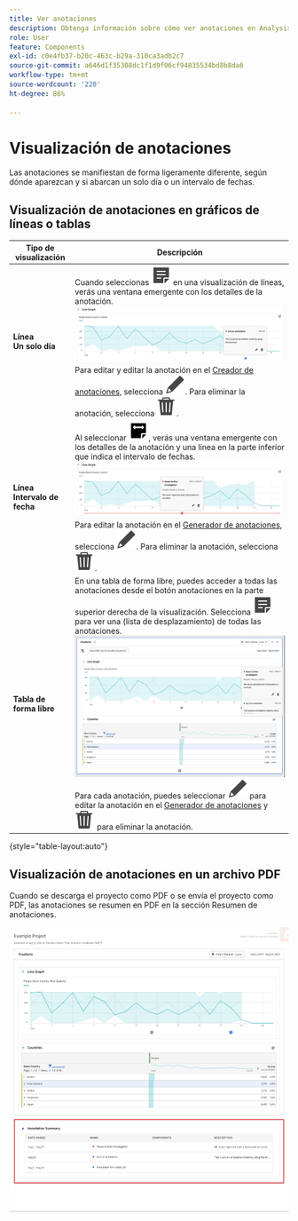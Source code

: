 ```yaml
---
title: Ver anotaciones
description: Obtenga información sobre cómo ver anotaciones en Analysis Workspace.
role: User
feature: Components
exl-id: c0e4fb37-b20c-463c-b29a-310ca3adb2c7
source-git-commit: a646d1f35308dc1f1d9f06cf94835534bd8b8da6
workflow-type: tm+mt
source-wordcount: '220'
ht-degree: 86%

---
```


# Visualización de anotaciones

Las anotaciones se manifiestan de forma ligeramente diferente, según dónde aparezcan y si abarcan un solo día o un intervalo de fechas.

## Visualización de anotaciones en gráficos de líneas o tablas

| Tipo de <br/>visualización | Descripción |
| --- | --- |
| **Línea &#x200B;**<br/>**Un solo día** | Cuando seleccionas ![Anotar](/help/assets/icons/Annotate.svg) en una visualización de líneas, verás una ventana emergente con los detalles de la anotación.<br/>![Día único de anotación](assets/annotation-single-day.png)<br/>Para editar y editar la anotación en el [Creador de anotaciones](create-annotations.md#annotation-builder), selecciona ![Editar](/help/assets/icons/Edit.svg). Para eliminar la anotación, selecciona ![Eliminar](/help/assets/icons/Delete.svg). |
| **Línea &#x200B;**<br/>**Intervalo de fecha** | Al seleccionar ![AnnotateRange](/help/assets/icons/AnnotateRange.svg), verás una ventana emergente con los detalles de la anotación y una línea en la parte inferior que indica el intervalo de fechas.<br/>![Rango de anotaciones](assets/annotation-range.png)Para editar la anotación en el [Generador de anotaciones](create-annotations.md#annotation-builder), selecciona ![Editar](/help/assets/icons/Edit.svg). Para eliminar la anotación, selecciona ![Eliminar](/help/assets/icons/Delete.svg). |
| **Tabla de forma libre** | En una tabla de forma libre, puedes acceder a todas las anotaciones desde el botón anotaciones en la parte superior derecha de la visualización. Selecciona ![Anotar](/help/assets/icons/Annotate.svg) para ver una (lista de desplazamiento) de todas las anotaciones.<br/>![Tabla de anotaciones](assets/annotations-table.png)<br/>Para cada anotación, puedes seleccionar ![Editar](/help/assets/icons/Edit.svg) para editar la anotación en el [Generador de anotaciones](create-annotations.md#annotation-builder) y ![Eliminar](/help/assets/icons/Delete.svg) para eliminar la anotación. |

{style="table-layout:auto"}

## Visualización de anotaciones en un archivo PDF

Cuando se descarga el proyecto como PDF o se envía el proyecto como PDF, las anotaciones se resumen en PDF en la sección Resumen de anotaciones.

![Vista resaltada de un archivo .pdf que muestra explicaciones de las anotaciones.](assets/annotations-pdf.png)
